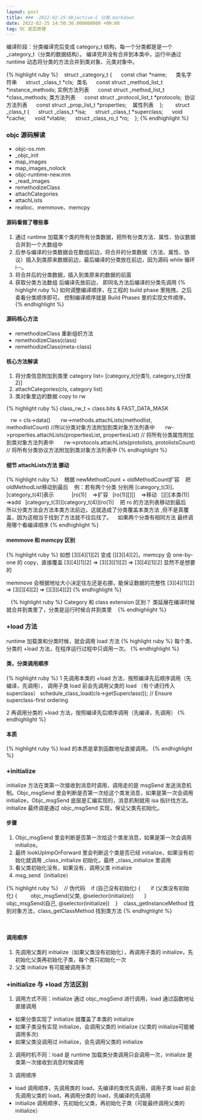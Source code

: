 ```yaml
---
layout: post
title: ### -2022-02-25-Objective-C 分类.markdown
date: 2022-02-25 14:50:30.000000000 +09:00
tag: OC 底层原理 
---
```


编译阶段：分类编译完后变成 category_t 结构，每一个分类都是是一个 _category_t（分类的数据结构）。
编译完并没有合并到本类中，运行中通过 runtime 动态将分类的方法合并到类对象、元类对象中。

{% highlight ruby %}
   struct _category_t {
     const char *name;      类名字符串
     struct _class_t *cls;  类名
     const struct _method_list_t *instance_methods; 实例方法列表
     const struct _method_list_t *class_methods;    类方法列表
     const struct _protocol_list_t *protocols;      协议方法列表
     const struct _prop_list_t *properties;         属性列表
   };
   
   struct _class_t {
     struct _class_t *isa;
     struct _class_t *superclass;
     void *cache;
     void *vtable;
     struct _class_ro_t *ro;
   };
{% endhighlight %}

### objc 源码解读
* objc-os.mm
* _objc_init
* map_images
* map_images_nolock
* objc-runtime-new.mm
* _read_images
* remethodizeClass
* attachCategories
* attachLists
* realloc、memmove、memcpy

#### 源码看做了哪些事   
1. 通过 runtime 加载某个类的所有分类数据，把所有分类方法、属性、协议数据合并到一个大数组中
2. 后参与编译的分类数据会在数组前边，将合并的分类数据（方法、属性、协议）插入到类原来数据前边，最后编译的分类放在前边，因为源码 while 循环 i--。
3. 将合并后的分类数据，插入到类原来的数据的前面   
4. 获取分类方法数组 后编译先放前边， 即同名方法后编译的分类先调用
{% highlight ruby %}
如何调整编译顺序，在工程的 build phase 里拖拽，之后查看分类顺序即可。
控制编译顺序就是 Build Phases 里的实现文件顺序。
{% endhighlight %}

#### 源码核心方法
* remethodizeClass 重新组织方法
* remethodizeClass(class)
* remethodizeClass(meta-class)

#### 核心方法解读   
1. 将分类信息附加到类里 category list= [category_t(分类1), category_t(分类2)]
2. attachCategories(cls, category list)
3. 类对象里边的数据 copy to rw

{% highlight ruby %}
   class_rw_t = class.bits & FAST_DATA_MASK
   
   rw = cls->data()
   
   rw->methods.attachLists(methodlist, methodlistCount)       //所以分类对象方法附加到类对象方法列表中
   
   rw->properties.attachLists(propertiesList, propertiesList) // 将所有分类属性附加到类对象方法列表中
  
   rw->protocols.attachLists(protolists, protolistsCount)     // 将所有分类协议方法附加到类对象方法列表中
{% endhighlight %}


#### 细节 attachLists方法 挪动
{% highlight ruby %}
   根据 newMethodCount + oldMethodCount扩容
   把 oldMethodList移动到最后
   例：若有两个分类 分别用 [category_t(3)]、[category_t(4)]表示
           [ro(1)]
   =>扩容   [ro(1)][][]
   =>移动   [][][本类(1)]
   =>add   [category_t(3)][category_t(4)][ro(1)]
   把 ro 的方法列表移动到最后
   所以分类方法会方法本类方法前边，这就造成了分类覆盖本类方法 ,但不是真覆盖，因为这相当于找到了方法就不往后找了。
   如果两个分类有相同方法 最终调用哪个看编译顺序
{% endhighlight %}


#### memmove 和 memcpy 区别
{% highlight ruby %}
如想 [3][4][1][2] 变成 [][3][4][2]，memcpy 会 one-by-one 的 copy，直接覆盖
[3][4][1][2] => [3][3][1][2] => [3][4][1][2] 显然不是想要的

memmove 会根据地址大小决定往左还是右挪，能保证数据的完整性
[3][4][1][2] => [3][][4][2] => [][3][4][2]
{% endhighlight %}

  
{% highlight ruby %}
Category 和 class extension 区别？
类延展在编译时候就合并到类里了，分类是运行时候合并到类里   
{% endhighlight %}


### +load 方法
runtime 加载类和分类时候，就会调用 load 方法
{% highlight ruby %}
每个类、分类的 +load 方法，在程序运行过程中只调用一次。
{% endhighlight %}

#### 类，分类调用顺序
{% highlight ruby %}
1 先调用本类的 +load 方法，按照编译先后顺序调用（先编译，先调用），
调用子类 load 前会先调用父类的 load （有个递归传入 superclass）
schedule_class_load(cls->getSuperclass()); // Ensure superclass-first ordering

2 再调用分类的 +load 方法，按照编译先后顺序调用（先编译，先调用）
{% endhighlight %}

#### 本质
{% highlight ruby %}
load 的本质是拿到函数地址直接调用。
{% endhighlight %}


### +initialize 
initialize 方法在类第一次接收到消息时调用，调用走的是 msgSend 发送消息机制。Objc_msgSend 里会判断是否第一次给这个类发消息，如果是第一次会调用 initialize，Objc_msgSend 底层是汇编实现的，消息机制就用 isa 指针找方法。initialize 最终调是通过 objc_msgSend 实现，保证父类先初始化。

#### 步骤
1. Objc_msgSend 里会判断是否第一次给这个类发消息，如果是第一次会调用 initialize。
2. 最终 lookUpImpOrForward 里会判断这个类是否已经 initialize，如果没有初始化就调用 _class_initialize 初始化，最终 _class_initialize 里调用
3. 看父类初始化没有，如果没有，调用父类 initialize
4. msg_send（initialize）

{% highlight ruby %}
   // 伪代码
   if (自己没有初始化) {
      if (父类没有初始化) {
        objc_msgSend(父类, @selector(initialize))
      }
      objc_msgSend(自己, @selector(initialize))
   }
   
class_getInstanceMethod 找到对象方法，class_getClassMethod 找到类方法
{% endhighlight %}

   
#### 调用顺序
1. 先调用父类的 initialize（如果父类没有初始化），再调用子类的 initialize，先初始化父类再初始化子类，每个类只初始化一次
2. 父类 initialize 有可能被调用多次
   

### +initialize 与 +load 方法区别
1. 调用方式不同：initialize 通过 objc_msgSend 进行调用，load 通过函数地址直接调用
* 如果分类实现了 initialize 就覆盖了本类的 initialize
* 如果子类没有实现 initialize，会调用父类的 initialize (父类的 initialize可能被调用多次)
* 如果父类没调用过 initialize，会先调用父类的 initialize

2. 调用时机不同：load 是 runtime 加载类分类调用只会调用一次，initialize 是类第一次接收到消息时候调用

3. 调用顺序
* load 调用顺序，先调用类的 load，先编译的类优先调用，调用子类 load 前会先调用父类的 load，再调用分类的 load，先编译的先调用
* initialize 调用顺序，先初始化父类，再初始化子类（可能最终调用父类的initialize）
   
